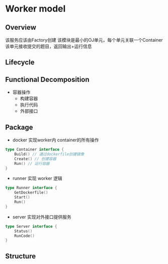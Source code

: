 # Worker model
## Overview
该服务应该由Factory创建
该模块是最小的OJ单元，每个单元关联一个Container  
该单元接收提交的题目，返回输出+运行信息  
## Lifecycle

## Functional Decomposition
* 容器操作
    * 构建容器
    * 执行代码
    * 外部接口
## Package
* docker 实现worker内 container的所有操作
``` go
type Container interface {
    Build() // 通过dockerfile创建镜像
    Create() // 创建容器
    Run() // 运行容器
}
```
* runner 实现 worker 逻辑
``` go
type Runner interface {
    GetDockerfile()
    Start()
    Run()
}
```
* server 实现对外接口提供服务  
``` go
type Server interface {
    Status()
    RunCode()
}
```
## Structure
```

```
